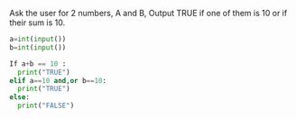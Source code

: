 Ask the user for  2 numbers, A and B, Output TRUE if one of them is 10 or if their sum is 10.

```.py
a=int(input())
b=int(input())

If a+b == 10 :
  print("TRUE")
elif a==10 and,or b==10:
  print("TRUE")
else:
  print("FALSE")
```
 
